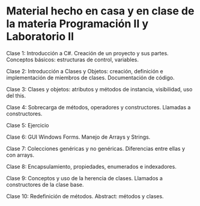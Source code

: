 # Material hecho en casa y en clase de la materia Programación II y Laboratorio II
Clase 1: Introducción a C#. Creación de un proyecto y sus partes. Conceptos básicos: estructuras de control, variables.

Clase 2: Introducción a Clases y Objetos: creación, definición e implementación de miembros de clases. Documentación de código.

Clase 3: Clases y objetos: atributos y métodos de instancia, visibilidad, uso del this.

Clase 4: Sobrecarga de métodos, operadores y constructores. Llamadas a constructores.

Clase 5: Ejercicio

Clase 6: GUI Windows Forms. Manejo de Arrays y Strings.

Clase 7: Colecciones genéricas y no genéricas. Diferencias entre ellas y con arrays.

Clase 8: Encapsulamiento, propiedades, enumerados e indexadores.

Clase 9: Conceptos y uso de la herencia de clases. Llamados a constructores de la clase base.

Clase 10: Redefinición de métodos. Abstract: métodos y clases.

